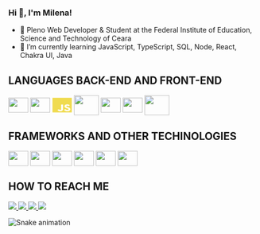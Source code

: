 ### Hi 👋, I'm Milena!


- 🔭 Pleno Web Developer & Student at the Federal Institute of Education, Science and Technology of Ceara
- 🌱 I’m currently learning JavaScript, TypeScript, SQL, Node, React, Chakra UI, Java


## LANGUAGES BACK-END AND FRONT-END
<div>
  <img align = "center" height = "30" width = "40" src="https://cdn.jsdelivr.net/gh/devicons/devicon/icons/python/python-original.svg" />
  <img align = "center" height = "30" width = "40" src="https://cdn.jsdelivr.net/gh/devicons/devicon/icons/c/c-original.svg" />
  <img align = "center" height = "30" width = "40" src="https://raw.githubusercontent.com/devicons/devicon/master/icons/javascript/javascript-plain.svg">
  <img align = "center" height = "40" width = "50" src="https://img.icons8.com/fluency/48/000000/typescript.svg"/>
  <img align = "center" height = "30" width = "40" src="https://cdn.jsdelivr.net/gh/devicons/devicon/icons/html5/html5-original.svg" />
  <img align = "center" height = "30" width = "40" src="https://cdn.jsdelivr.net/gh/devicons/devicon/icons/css3/css3-original.svg" />
  <img align = "center" height = "40" width = "50" src="https://img.icons8.com/color/96/000000/sass.svg"/>
</div>

## FRAMEWORKS AND OTHER TECHINOLOGIES
<div>
  <img align = "center" height = "30" width = "40" src="https://cdn.jsdelivr.net/gh/devicons/devicon/icons/flask/flask-original.svg" />
  <img align = "center" height = "30" width = "40" src="https://cdn.jsdelivr.net/gh/devicons/devicon/icons/bootstrap/bootstrap-plain-wordmark.svg" />
  <img align = "center" height = "30" width = "40" src="https://cdn.jsdelivr.net/gh/devicons/devicon/icons/trello/trello-plain-wordmark.svg" />
  <img align = "center" height = "30" width = "40" src="https://img.icons8.com/ios-filled/50/000000/django.png"/>
  <img align = "center" height = "30" width = "40" src="https://img.icons8.com/color/96/000000/chakra-ui.svg"/>
  <img align = "center" height = "30" width = "40" src="https://img.icons8.com/external-tal-revivo-color-tal-revivo/24/000000/external-jest-can-collect-code-coverage-information-from-entire-projects-logo-color-tal-revivo.png"/>
  
</div>

## HOW TO REACH ME
<div>
  <a href="https://discord.com/channels/Milena Costa#3625" target="_blank">
    <img src="https://img.shields.io/badge/Discord-7289DA?style=for-the-badge&logo=discord&logoColor=white" target="_blank">
  </a>
  <a href="https://instagram.com/milena.costa__" target="_blank">
    <img src="https://img.shields.io/badge/-Instagram-%23E4405F?style=for-the-badge&logo=instagram&logoColor=white" target="_blank">
  </a>
  <a href="https://www.linkedin.com/in/milena-gondim-costa-269a0b233/" target="_blank">
    <img src="https://img.shields.io/badge/-LinkedIn-%230077B5?style=for-the-badge&logo=linkedin&logoColor=white" target="_blank">
  </a>
  <a href="mailto:milena.gondim.costa@gmail.com">
    <img src="https://img.shields.io/badge/-Gmail-%23333?style=for-the-badge&logo=gmail&logoColor=white" target="_blank">
  </a>
</div>

![Snake animation](https://github.com/Milenacosta08/Milenacosta08/blob/output/github-contribution-grid-snake.svg)
